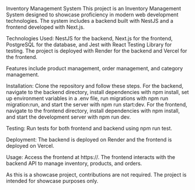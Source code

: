 Inventory Management System
This project is an Inventory Management System designed to showcase proficiency in modern web development technologies. The system includes a backend built with NestJS and a frontend developed with Next.js.

Technologies Used: NestJS for the backend, Next.js for the frontend, PostgreSQL for the database, and Jest with React Testing Library for testing. The project is deployed with Render for the backend and Vercel for the frontend.

Features include product management, order management, and category management.

Installation: Clone the repository and follow these steps. For the backend, navigate to the backend directory, install dependencies with npm install, set up environment variables in a .env file, run migrations with npm run migration:run, and start the server with npm run start:dev. For the frontend, navigate to the frontend directory, install dependencies with npm install, and start the development server with npm run dev.

Testing: Run tests for both frontend and backend using npm run test.

Deployment: The backend is deployed on Render and the frontend is deployed on Vercel.

Usage: Access the frontend at https://<frontend-deployment-url>. The frontend interacts with the backend API to manage inventory, products, and orders.

As this is a showcase project, contributions are not required. The project is intended for showcase purposes only.
